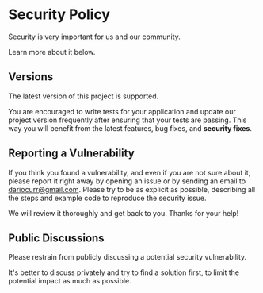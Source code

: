 # Security Policy

Security is very important for us and our community.

Learn more about it below.

## Versions

The latest version of this project is supported.

You are encouraged to write tests for your application and update our project version frequently after ensuring that your tests are passing. This way you will benefit from the latest features, bug fixes, and **security fixes**.

## Reporting a Vulnerability

If you think you found a vulnerability, and even if you are not sure about it, please report it right away by opening an issue or by sending an email to  <dariocurr@gmail.com>. Please try to be as explicit as possible, describing all the steps and example code to reproduce the security issue.

We will review it thoroughly and get back to you. Thanks for your help!

## Public Discussions

Please restrain from publicly discussing a potential security vulnerability.

It's better to discuss privately and try to find a solution first, to limit the potential impact as much as possible.
